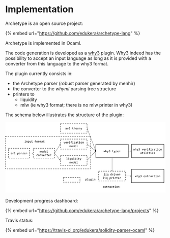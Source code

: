 # Implementation

Archetype is an open source project:

{% embed url="https://github.com/edukera/archetype-lang" %}

Archetype is implemented in Ocaml. 

The code generation is developed as a [why3](http://why3.lri.fr/) plugin. Why3 indeed has the possibility to accept an input language as long as it is provided with a converter from this language to the why3 format.

The plugin currently consists in:

* the Archetype parser \(robust parser generated by menhir\)
* the converter to the _whyml_ parsing tree structure
* printers to
  * liquidity
  * mlw \(ie why3 format; there is no mlw printer in why3\)

The schema below illustrates the structure of the plugin:

![archetype plugin architecture](../.gitbook/assets/archtype_archi.png)

Development progress dashboard:

{% embed url="https://github.com/edukera/archetype-lang/projects" %}

Travis status:

{% embed url="https://travis-ci.org/edukera/solidity-parser-ocaml" %}



